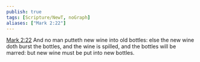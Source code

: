 ```yaml
---
publish: true
tags: [Scripture/NewT, noGraph]
aliases: ["Mark 2:22"]
---
```

[Mark 2:22](https://churchofjesuschrist.org/study/scriptures/nt/mark/2?lang=eng&id=p22#p22) And no man putteth new wine into old bottles: else the new wine doth burst the bottles, and the wine is spilled, and the bottles will be marred: but new wine must be put into new bottles.
